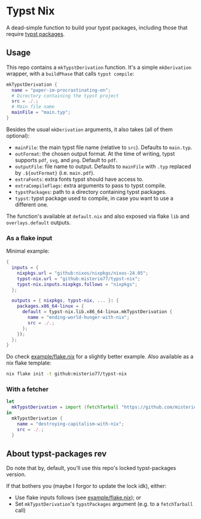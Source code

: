 # Typst Nix

A dead-simple function to build your typst packages, including those that require [typst packages](https://typst.app/universe).

## Usage

This repo contains a `mkTypstDerivation` function. It's a simple `mkDerivation` wrapper, with a `buildPhase` that calls `typst compile`:

```nix
mkTypstDerivation {
  name = "paper-im-procrastinating-on";
  # Directory containing the typst project
  src = ./.;
  # Main file name
  mainFile = "main.typ";
}
```

Besides the usual `mkDerivation` arguments, it also takes (all of them optional):
- `mainFile`: the main typst file name (relative to `src`). Defaults to `main.typ`.
- `outFormat`: the chosen output format. At the time of writing, typst supports `pdf`, `svg`, and `png`. Default to `pdf`.
- `outputFile`: file name to output. Defaults to `mainFile` with `.typ` replaced by `.${outFormat}` (i.e. `main.pdf`).
- `extraFonts`: extra fonts typst should have access to.
- `extraCompileFlags`: extra arguments to pass to typst compile.
- `typstPackages`: path to a directory containing typst packages.
- `typst`: typst package used to compile, in case you want to use a different one.

The function's available at `default.nix` and also exposed via flake `lib` and `overlays.default` outputs.

### As a flake input

Minimal example:

```nix
{
  inputs = {
    nixpkgs.url = "github:nixos/nixpkgs/nixos-24.05";
    typst-nix.url = "github:misterio77/typst-nix";
    typst-nix.inputs.nixpkgs.follows = "nixpkgs";
  };

  outputs = { nixpkgs, typst-nix, ... }: {
    packages.x86_64-linux = {
      default = typst-nix.lib.x86_64-linux.mkTypstDerivation {
        name = "ending-world-hunger-with-nix";
        src = ./.;
      };
    });
  };
}
```

Do check [example/flake.nix](example/flake.nix) for a slightly better example.
Also available as a nix flake template:
```bash
nix flake init -t github:misterio77/typst-nix
```

### With a fetcher

``` nix
let
  mkTypstDerivation = import (fetchTarball "https://github.com/misterio77/typst-nix") {};
in
  mkTypstDerivation {
    name = "destroying-capitalism-with-nix";
    src = ./.;
  }
```

## About typst-packages rev

Do note that by, default, you'll use this repo's locked typst-packages version.

If that bothers you (maybe I forgor to update the lock idk), either:

- Use flake inputs follows (see [example/flake.nix](example/flake.nix)); or
- Set `mkTypstDerivation`'s `typstPackages` argument (e.g. to a `fetchTarball` call)
